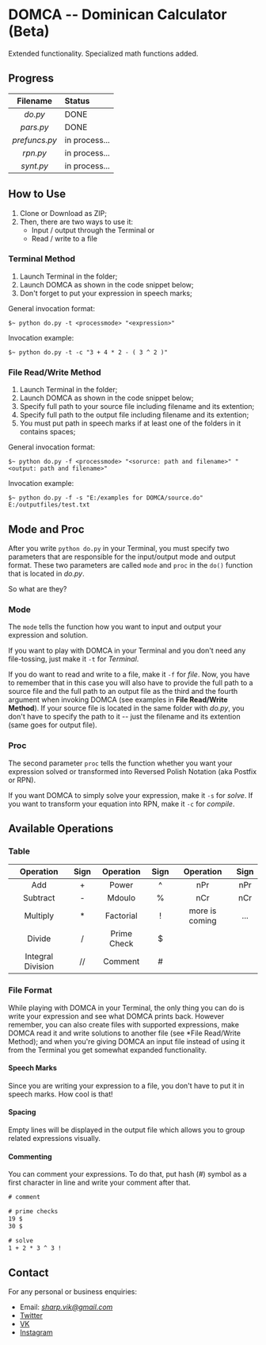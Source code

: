 # DOMCA -- Dominican Calculator (Beta)

Extended functionality. Specialized math functions added.

## Progress

| Filename          | Status           |
|:-----------------:|:-----------------|
| *do.py*           | DONE             |
| *pars.py*         | DONE             |
| *prefuncs.py*     | in process...    |
| *rpn.py*          | in process...    |
| *synt.py*         | in process...    |

## How to Use

1. Clone or Download as ZIP;
2. Then, there are two ways to use it:
    + Input / output through the Terminal or
    + Read / write to a file

### Terminal Method

1. Launch Terminal in the folder;
2. Launch DOMCA as shown in the code snippet below;
3. Don't forget to put your expression in speech marks;

General invocation format:

```terminal
$~ python do.py -t <processmode> "<expression>"
```

Invocation example:

```terminal
$~ python do.py -t -c "3 + 4 * 2 - ( 3 ^ 2 )"
```

### File Read/Write Method

1. Launch Terminal in the folder;
2. Launch DOMCA as shown in the code snippet below;
3. Specify full path to your source file including filename and its extention;
4. Specify full path to the output file including filename and its extention;
5. You must put path in speech marks if at least one of the folders in it contains spaces;

General invocation format:

```terminal
$~ python do.py -f <processmode> "<sorurce: path and filename>" "<output: path and filename>"
```

Invocation example:

```terminal
$~ python do.py -f -s "E:/examples for DOMCA/source.do" E:/outputfiles/test.txt
```

## Mode and Proc

After you write `python do.py` in your Terminal, you must specify two parameters that are responsible for the input/output mode and output format. These two parameters are called `mode` and `proc` in the `do()` function that is located in *do.py*.

So what are they?

### Mode

The `mode` tells the function how you want to input and output your expression and solution.

If you want to play with DOMCA in your Terminal and you don't need any file-tossing, just make it `-t` for *Terminal*.

If you do want to read and write to a file, make it `-f` for *file*. Now, you have to remember that in this case you will also have to provide the full path to a source file and the full path to an output file as the third and the fourth argument when invoking DOMCA (see examples in **File Read/Write Method**). If your source file is located in the same folder with *do.py*, you don't have to specify the path to it -- just the filename and its extention (same goes for output file).

### Proc

The second parameter `proc` tells the function whether you want your expression solved or transformed into Reversed Polish Notation (aka Postfix or RPN).

If you want DOMCA to simply solve your expression, make it `-s` for *solve*. If you want to transform your equation into RPN, make it `-c` for *compile*.

## Available Operations

### Table

| Operation         |  Sign  | Operation         |  Sign  | Operation         |  Sign  |
|:-----------------:|:------:|:-----------------:|:------:|:-----------------:|:------:|
| Add               | +      | Power             | ^      | nPr               | nPr    |
| Subtract          | -      | Mdoulo            | %      | nCr               | nCr    |
| Multiply          | *      | Factorial         | !      | more is coming    | ...    |
| Divide            | /      | Prime Check       | $      |
| Integral Division | //     | Comment           | #      |

### File Format

While playing with DOMCA in your Terminal, the only thing you can do is write your expression and see what DOMCA prints back. However remember, you can also create files with supported expressions, make DOMCA read it and write solutions to another file (see *File Read/Write Method); and when you're giving DOMCA an input file instead of using it from the Terminal you get somewhat expanded functionality.

#### Speech Marks

Since you are writing your expression to a file, you don't have to put it in speech marks. How cool is that!

#### Spacing

Empty lines will be displayed in the output file which allows you to group related expressions visually.

#### Commenting

You can comment your expressions. To do that, put hash (#) symbol as a first character in line and write your comment after that.

```txt
# comment

# prime checks
19 $
30 $

# solve
1 + 2 * 3 ^ 3 !
```

## Contact

For any personal or business enquiries:

+ Email: *sharp.vik@gmail.com*
+ [Twitter](https://twitter.com/sharp_vik)
+ [VK](https://vk.com/perigrinus)
+ [Instagram](https://www.instagram.com/viktooooor)